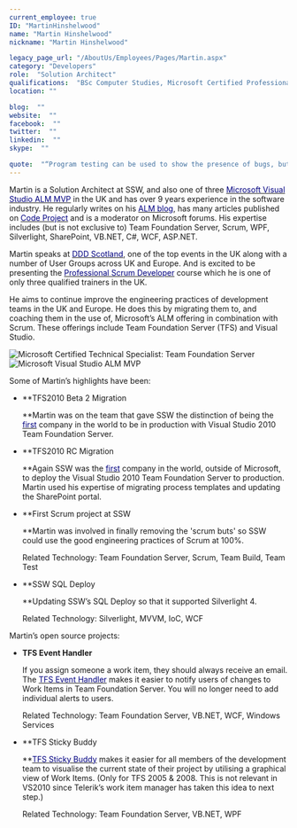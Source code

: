 ```yaml
---
current_employee: true
ID: "MartinHinshelwood"
name: "Martin Hinshelwood"
nickname: "Martin Hinshelwood"

legacy_page_url: "/AboutUs/Employees/Pages/Martin.aspx"
category: "Developers"
role:  "Solution Architect"
qualifications:  "BSc Computer Studies, Microsoft Certified Professional, Microsoft Certified Technical Specialist"
location: ""

blog:  ""
website:  ""
facebook:  ""
twitter:  ""
linkedin:  ""
skype:  ""

quote:  "“Program testing can be used to show the presence of bugs, but never to show their absence!”"
---
```


Martin is a Solution Architect at SSW, and also one of three [<font color="#000080">Microsoft Visual Studio ALM MVP</font>](https://mvp.support.microsoft.com/profile/Martin.Hinshelwood) in the UK and has over 9 years experience in the software industry. He regularly writes on his [<font color="#000080">ALM blog</font>](http://blog.hinshelwood.com/), has many articles published on [<font color="#000080">Code Project</font>](http://www.codeproject.com/Members/Martin-Hinshelwood) and is a moderator on Microsoft forums. His expertise includes (but is not exclusive to) Team Foundation Server, Scrum, WPF, Silverlight, SharePoint, VB.NET, C#, WCF, ASP.NET. 

Martin speaks at [<font color="#000080">DDD Scotland</font>](http://www.developerdeveloperdeveloper.com/scotland2010/Schedule.aspx), one of the top events in the UK along with a number of User Groups across UK and Europe. And is excited to be presenting the [<font color="#000080">Professional Scrum Developer</font>](http://www.ssw.com.au/ssw/Events/Scrum-Training-Course.aspx) course which he is one of only three qualified trainers in the UK. 

He aims to continue improve the engineering practices of development teams in the UK and Europe. He does this by migrating them to, and coaching them in the use of, Microsoft’s ALM offering in combination with Scrum. These offerings include Team Foundation Server (TFS) and Visual Studio.

![Microsoft Certified Technical Specialist: Team Foundation Server](http://geekswithblogs.net/images/geekswithblogs_net/hinshelm/5366/o_MCTS-TFSLogo.png "Microsoft Certified Technical Specialist: Team Foundation Server") 
 ![Microsoft Visual Studio ALM MVP](http://geekswithblogs.net/images/geekswithblogs_net/hinshelm/5366/o_MVPLogo.png "Microsoft Visual Studio ALM MVP") 
 

Some of Martin’s highlights have been:

*   **TFS2010 Beta 2 Migration   

    **Martin was on the team that gave SSW the distinction of being the [<font color="#000080">first</font>](http://blog.hinshelwood.com/archive/2009/10/25/deploying-visual-studio-2010-team-foundation-server-beta-2.aspx) company in the world to be in production with Visual Studio 2010 Team Foundation Server. 
*   **TFS2010 RC Migration   

    **Again SSW was the [<font color="#000080">first</font>](http://blog.hinshelwood.com/archive/2010/02/10/upgrading-from-tfs-2010-beta-2-to-tfs-2010-rc.aspx) company in the world, outside of Microsoft, to deploy the Visual Studio 2010 Team Foundation Server to production. Martin used his expertise of migrating process templates and updating the SharePoint portal. 
*   **First Scrum project at SSW   

    **Martin was involved in finally removing the 'scrum buts' so SSW could use the good engineering practices of Scrum at 100%.   

    Related Technology: Team Foundation Server, Scrum, Team Build, Team Test 
*   **SSW SQL Deploy   

    **Updating SSW’s SQL Deploy so that it supported Silverlight 4.  

    Related Technology: Silverlight, MVVM, IoC, WCF 

Martin’s open source projects:

*   **TFS Event Handler**   

    If you assign someone a work item, they should always receive an email. The [<font color="#000080">TFS Event Handler</font>](http://tfseventhandler.codeplex.com/) makes it easier to notify users of changes to Work Items in Team Foundation Server. You will no longer need to add individual alerts to users.   

    Related Technology: Team Foundation Server, VB.NET, WCF, Windows Services 
*   **TFS Sticky Buddy   

    **[<font color="#000080">TFS Sticky Buddy</font>](http://tfsstickybuddy.codeplex.com/) makes it easier for all members of the development team to visualise the current state of their project by utilising a graphical view of Work Items. (Only for TFS 2005 & 2008. This is not relevant in VS2010 since Telerik’s work item manager has taken this idea to next step.)  

    Related Technology: Team Foundation Server, VB.NET, WPF 